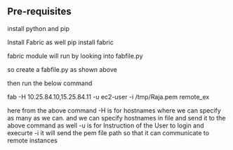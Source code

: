 Pre-requisites
---------------
install python and pip

Install Fabric as well
pip install fabric

fabric module will run by looking into fabfile.py

so create a fabfile.py as shown above

then run the below command

fab -H 10.25.84.10,15.25.84.11 -u ec2-user  -i /tmp/Raja.pem remote_ex


here from the above command -H is for hostnames where we can specify as many as we can. and we can specify hostnames in file and send it to the above command as well
-u is for Instruction of the User to login and execurte
-i it will send the pem file path so that it can communicate to remote instances

